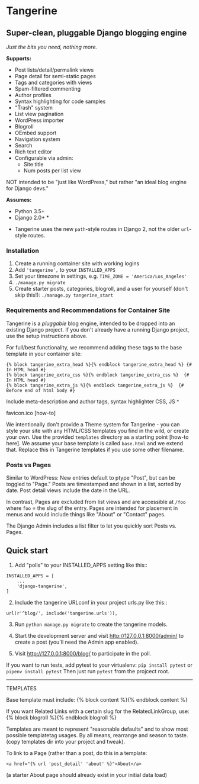 # Tangerine

## Super-clean, pluggable Django blogging engine

*Just the bits you need, nothing more.*

**Supports:**

- Post lists/detail/permalink views
- Page detail for semi-static pages
- Tags and categories with views
- Spam-filtered commenting
- Author profiles
- Syntax highlighting for code samples
- "Trash" system
- List view pagination
- WordPress importer
- Blogroll
- OEmbed support
- Navigation system
- Search
- Rich text editor
- Configurable via admin:
    - Site title
    - Num posts per list view

NOT intended to be "just like WordPress," but rather "an ideal blog engine for Django devs."

**Assumes:**

- Python 3.5+
- Django 2.0+ *

* Tangerine uses the new `path`-style routes in Django 2, not the older `url`-style routes.

### Installation

1. Create a running container site with working logins
1. Add `'tangerine',` to your `INSTALLED_APPS`
1. Set your timezone in settings, e.g. `TIME_ZONE = 'America/Los_Angeles'`
1. `./manage.py migrate`
1. Create starter posts, categories, blogroll, and a user for yourself (don't skip this!):
`./manage.py tangerine_start`

### Requirements and Recommendations for Container Site

Tangerine is a *pluggable* blog engine, intended to be dropped into an existing Django project. If you don't already have a running Django project, use the setup instructions above.

For full/best functionality, we recommend adding these tags to the base template in your container site:

```
{% block tangerine_extra_head %}{% endblock tangerine_extra_head %} {# In HTML head #}
{% block tangerine_extra_css %}{% endblock tangerine_extra_css %}  {# In HTML head #}
{% block tangerine_extra_js %}{% endblock tangerine_extra_js %}  {# Before end of html body #}
```

Include meta-description and author tags, syntax highlighter CSS, JS ^

favicon.ico [how-to]

We intentionally don't provide a Theme system for Tangerine - you can style your site with any HTML/CSS templates you find in the wild, or create your own. Use the provided `templates` directory as a starting point [how-to here]. We assume your base template is called `base.html` and we extend that. Replace this in Tangerine templates if you use some other filename.

### Posts vs Pages

Similar to WordPress: New entries default to ptype "Post", but can be toggled to "Page." Posts are timestamped and shown in a list, sorted by date. Post detail views include the date in the URL.

In contrast, Pages are excluded from list views and are accessible at `/foo` where `foo` = the slug of the entry. Pages are intended for placement in menus and would include things like "About" or "Contact" pages.

The Django Admin includes a list filter to let you quickly sort Posts vs. Pages.

Quick start
-----------

1. Add "polls" to your INSTALLED_APPS setting like this::

```
INSTALLED_APPS = [
    ...
    'django-tangerine',
]
```

2. Include the tangerine URLconf in your project urls.py like this::

`url(r'^blog/', include('tangerine.urls')),`

3. Run `python manage.py migrate` to create the tangerine models.

4. Start the development server and visit http://127.0.0.1:8000/admin/
   to create a post (you'll need the Admin app enabled).

5. Visit http://127.0.0.1:8000/blog/ to participate in the poll.

If you want to run tests, add pytest to your virtualenv:
`pip install pytest` or `pipenv install pytest`
Then just run `pytest` from the projcect root.



------

TEMPLATES

Base template must include:
{% block content %}{% endblock content %}

If you want Related Links with a certain slug for the RelatedLinkGroup, use:
{% block blogroll %}{% endblock blogroll %}

Templates are meant to represent "reasonable defaults" and to show most possible templatetag usages. By all means, rearrange and season to taste. (copy templates dir into your project and tweak).

To link to a Page (rather than a post, do this in a template:

    <a href="{% url 'post_detail' 'about' %}">About</a>

(a starter About page should already exist in your initial data load)
